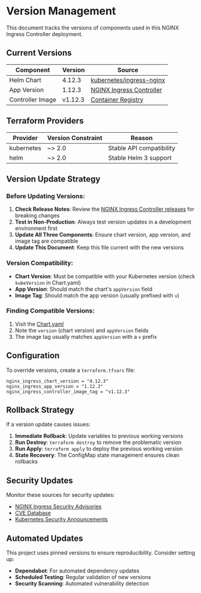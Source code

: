 # Version Management

This document tracks the versions of components used in this NGINX Ingress Controller deployment.

## Current Versions

| Component | Version | Source |
|-----------|---------|--------|
| Helm Chart | 4.12.3 | [kubernetes/ingress-nginx](https://github.com/kubernetes/ingress-nginx/releases) |
| App Version | 1.12.3 | [NGINX Ingress Controller](https://github.com/kubernetes/ingress-nginx/releases) |
| Controller Image | v1.12.3 | [Container Registry](https://github.com/kubernetes/ingress-nginx/pkgs/container/ingress-nginx%2Fcontroller) |

## Terraform Providers

| Provider | Version Constraint | Reason |
|----------|-------------------|--------|
| kubernetes | ~> 2.0 | Stable API compatibility |
| helm | ~> 2.0 | Stable Helm 3 support |

## Version Update Strategy

### Before Updating Versions:

1. **Check Release Notes**: Review the [NGINX Ingress Controller releases](https://github.com/kubernetes/ingress-nginx/releases) for breaking changes
2. **Test in Non-Production**: Always test version updates in a development environment first
3. **Update All Three Components**: Ensure chart version, app version, and image tag are compatible
4. **Update This Document**: Keep this file current with the new versions

### Version Compatibility:

- **Chart Version**: Must be compatible with your Kubernetes version (check `kubeVersion` in Chart.yaml)
- **App Version**: Should match the chart's `appVersion` field
- **Image Tag**: Should match the app version (usually prefixed with `v`)

### Finding Compatible Versions:

1. Visit the [Chart.yaml](https://raw.githubusercontent.com/kubernetes/ingress-nginx/refs/heads/main/charts/ingress-nginx/Chart.yaml)
2. Note the `version` (chart version) and `appVersion` fields
3. The image tag usually matches `appVersion` with a `v` prefix

## Configuration

To override versions, create a `terraform.tfvars` file:

```hcl
nginx_ingress_chart_version = "4.12.3"
nginx_ingress_app_version = "1.12.3"
nginx_ingress_controller_image_tag = "v1.12.3"
```

## Rollback Strategy

If a version update causes issues:

1. **Immediate Rollback**: Update variables to previous working versions
2. **Run Destroy**: `terraform destroy` to remove the problematic version
3. **Run Apply**: `terraform apply` to deploy the previous working version
4. **State Recovery**: The ConfigMap state management ensures clean rollbacks

## Security Updates

Monitor these sources for security updates:

- [NGINX Ingress Security Advisories](https://github.com/kubernetes/ingress-nginx/security/advisories)
- [CVE Database](https://cve.mitre.org/)
- [Kubernetes Security Announcements](https://kubernetes.io/docs/reference/issues-security/)

## Automated Updates

This project uses pinned versions to ensure reproducibility. Consider setting up:

- **Dependabot**: For automated dependency updates
- **Scheduled Testing**: Regular validation of new versions
- **Security Scanning**: Automated vulnerability detection
